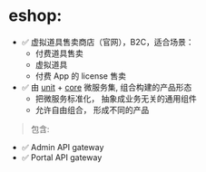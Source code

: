 # eshop:

- ✅ 虚拟道具售卖商店（官网），B2C，适合场景：
    - 付费道具售卖
    - 虚拟道具
    - 付费 App 的 license 售卖
- ✅ 由 [unit](../../unit) + [core](../../core) 微服务集, 组合构建的产品形态
    - 把微服务标准化， 抽象成业务无关的通用组件
    - 允许自由组合， 形成不同的产品

> 包含:

- ✅ Admin API gateway
- ✅ Portal API gateway
